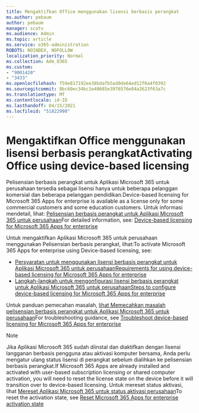 ```yaml
---
title: Mengaktifkan Office menggunakan lisensi berbasis perangkat
ms.author: pebaum
author: pebaum
manager: scotv
ms.audience: Admin
ms.topic: article
ms.service: o365-administration
ROBOTS: NOINDEX, NOFOLLOW
localization_priority: Normal
ms.collection: Adm_O365
ms.custom:
- "9001420"
- "3433"
ms.openlocfilehash: f59e817192ee38bdafb5ad0de64ed12f0a4f0392
ms.sourcegitcommit: 8bc60ec34bc1e40685e3976576e04a2623f63a7c
ms.translationtype: MT
ms.contentlocale: id-ID
ms.lasthandoff: 04/15/2021
ms.locfileid: "51822998"
---
```

# <a name="activating-office-using-device-based-licensing"></a><span data-ttu-id="e1e29-102">Mengaktifkan Office menggunakan lisensi berbasis perangkat</span><span class="sxs-lookup"><span data-stu-id="e1e29-102">Activating Office using device-based licensing</span></span>

<span data-ttu-id="e1e29-103">Pelisensian berbasis perangkat untuk Aplikasi Microsoft 365 untuk perusahaan tersedia sebagai lisensi hanya untuk beberapa pelanggan komersial dan beberapa pelanggan pendidikan.</span><span class="sxs-lookup"><span data-stu-id="e1e29-103">Device-based licensing for Microsoft 365 Apps for enterprise is available as a license only for some commercial customers and some education customers.</span></span> <span data-ttu-id="e1e29-104">Untuk informasi mendetail, lihat: [Pelisensian berbasis perangkat untuk Aplikasi Microsoft 365 untuk perusahaan](https://docs.microsoft.com/deployoffice/device-based-licensing)</span><span class="sxs-lookup"><span data-stu-id="e1e29-104">For detailed information, see: [Device-based licensing for Microsoft 365 Apps for enterprise](https://docs.microsoft.com/deployoffice/device-based-licensing)</span></span>

<span data-ttu-id="e1e29-105">Untuk mengaktifkan Aplikasi Microsoft 365 untuk perusahaan menggunakan Pelisensian berbasis perangkat, lihat:</span><span class="sxs-lookup"><span data-stu-id="e1e29-105">To activate Microsoft 365 Apps for enterprise using Device-based licensing, see:</span></span>

- [<span data-ttu-id="e1e29-106">Persyaratan untuk menggunakan lisensi berbasis perangkat untuk Aplikasi Microsoft 365 untuk perusahaan</span><span class="sxs-lookup"><span data-stu-id="e1e29-106">Requirements for using device-based licensing for Microsoft 365 Apps for enterprise</span></span>](https://docs.microsoft.com/deployoffice/device-based-licensing#requirements-for-using-device-based-licensing-for-microsoft-365-apps-for-enterprise)
- [<span data-ttu-id="e1e29-107">Langkah-langkah untuk mengonfigurasi lisensi berbasis perangkat untuk Aplikasi Microsoft 365 untuk perusahaan</span><span class="sxs-lookup"><span data-stu-id="e1e29-107">Steps to configure device-based licensing for Microsoft 365 Apps for enterprise</span></span>](https://docs.microsoft.com/deployoffice/device-based-licensing#steps-to-configure-device-based-licensing-for-microsoft-365-apps-for-enterprise)

<span data-ttu-id="e1e29-108">Untuk panduan pemecahan masalah, [lihat Memecahkan masalah pelisensian berbasis perangkat untuk Aplikasi Microsoft 365 untuk perusahaan](https://docs.microsoft.com/deployoffice/device-based-licensing#troubleshoot-device-based-licensing-for-microsoft-365-apps-for-enterprise)</span><span class="sxs-lookup"><span data-stu-id="e1e29-108">For troubleshooting guidance, see [Troubleshoot device-based licensing for Microsoft 365 Apps for enterprise](https://docs.microsoft.com/deployoffice/device-based-licensing#troubleshoot-device-based-licensing-for-microsoft-365-apps-for-enterprise)</span></span>

> [!NOTE]
> <span data-ttu-id="e1e29-109">Jika Aplikasi Microsoft 365 sudah diinstal dan diaktifkan dengan lisensi langganan berbasis pengguna atau aktivasi komputer bersama, Anda perlu mengatur ulang status lisensi di perangkat sebelum dialihkan ke pelisensian berbasis perangkat.</span><span class="sxs-lookup"><span data-stu-id="e1e29-109">If Microsoft 365 Apps are already installed and activated with user-based subscription licensing or shared computer activation, you will need to reset the license state on the device before it will transition over to device-based licensing.</span></span> <span data-ttu-id="e1e29-110">Untuk mereset status aktivasi, lihat [Mereset Aplikasi Microsoft 365 untuk status aktivasi perusahaan](https://docs.microsoft.com/office/troubleshoot/activation/reset-office-365-proplus-activation-state)</span><span class="sxs-lookup"><span data-stu-id="e1e29-110">To reset the activation state, see [Reset Microsoft 365 Apps for enterprise activation state](https://docs.microsoft.com/office/troubleshoot/activation/reset-office-365-proplus-activation-state)</span></span>
